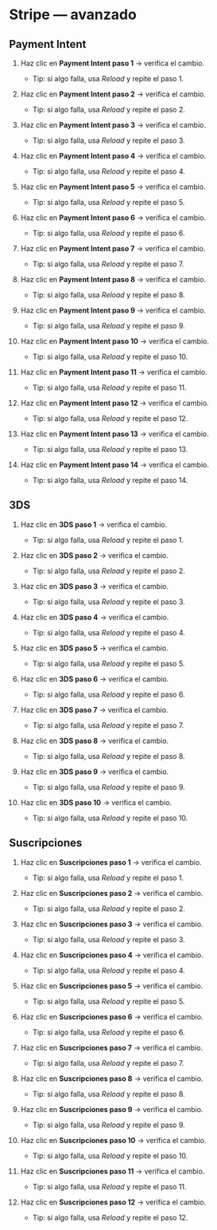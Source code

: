 # Stripe — avanzado

## Payment Intent

1. Haz clic en **Payment Intent paso 1** → verifica el cambio.

    - Tip: si algo falla, usa *Reload* y repite el paso 1.

2. Haz clic en **Payment Intent paso 2** → verifica el cambio.

    - Tip: si algo falla, usa *Reload* y repite el paso 2.

3. Haz clic en **Payment Intent paso 3** → verifica el cambio.

    - Tip: si algo falla, usa *Reload* y repite el paso 3.

4. Haz clic en **Payment Intent paso 4** → verifica el cambio.

    - Tip: si algo falla, usa *Reload* y repite el paso 4.

5. Haz clic en **Payment Intent paso 5** → verifica el cambio.

    - Tip: si algo falla, usa *Reload* y repite el paso 5.

6. Haz clic en **Payment Intent paso 6** → verifica el cambio.

    - Tip: si algo falla, usa *Reload* y repite el paso 6.

7. Haz clic en **Payment Intent paso 7** → verifica el cambio.

    - Tip: si algo falla, usa *Reload* y repite el paso 7.

8. Haz clic en **Payment Intent paso 8** → verifica el cambio.

    - Tip: si algo falla, usa *Reload* y repite el paso 8.

9. Haz clic en **Payment Intent paso 9** → verifica el cambio.

    - Tip: si algo falla, usa *Reload* y repite el paso 9.

10. Haz clic en **Payment Intent paso 10** → verifica el cambio.

    - Tip: si algo falla, usa *Reload* y repite el paso 10.

11. Haz clic en **Payment Intent paso 11** → verifica el cambio.

    - Tip: si algo falla, usa *Reload* y repite el paso 11.

12. Haz clic en **Payment Intent paso 12** → verifica el cambio.

    - Tip: si algo falla, usa *Reload* y repite el paso 12.

13. Haz clic en **Payment Intent paso 13** → verifica el cambio.

    - Tip: si algo falla, usa *Reload* y repite el paso 13.

14. Haz clic en **Payment Intent paso 14** → verifica el cambio.

    - Tip: si algo falla, usa *Reload* y repite el paso 14.


## 3DS

1. Haz clic en **3DS paso 1** → verifica el cambio.

    - Tip: si algo falla, usa *Reload* y repite el paso 1.

2. Haz clic en **3DS paso 2** → verifica el cambio.

    - Tip: si algo falla, usa *Reload* y repite el paso 2.

3. Haz clic en **3DS paso 3** → verifica el cambio.

    - Tip: si algo falla, usa *Reload* y repite el paso 3.

4. Haz clic en **3DS paso 4** → verifica el cambio.

    - Tip: si algo falla, usa *Reload* y repite el paso 4.

5. Haz clic en **3DS paso 5** → verifica el cambio.

    - Tip: si algo falla, usa *Reload* y repite el paso 5.

6. Haz clic en **3DS paso 6** → verifica el cambio.

    - Tip: si algo falla, usa *Reload* y repite el paso 6.

7. Haz clic en **3DS paso 7** → verifica el cambio.

    - Tip: si algo falla, usa *Reload* y repite el paso 7.

8. Haz clic en **3DS paso 8** → verifica el cambio.

    - Tip: si algo falla, usa *Reload* y repite el paso 8.

9. Haz clic en **3DS paso 9** → verifica el cambio.

    - Tip: si algo falla, usa *Reload* y repite el paso 9.

10. Haz clic en **3DS paso 10** → verifica el cambio.

    - Tip: si algo falla, usa *Reload* y repite el paso 10.


## Suscripciones

1. Haz clic en **Suscripciones paso 1** → verifica el cambio.

    - Tip: si algo falla, usa *Reload* y repite el paso 1.

2. Haz clic en **Suscripciones paso 2** → verifica el cambio.

    - Tip: si algo falla, usa *Reload* y repite el paso 2.

3. Haz clic en **Suscripciones paso 3** → verifica el cambio.

    - Tip: si algo falla, usa *Reload* y repite el paso 3.

4. Haz clic en **Suscripciones paso 4** → verifica el cambio.

    - Tip: si algo falla, usa *Reload* y repite el paso 4.

5. Haz clic en **Suscripciones paso 5** → verifica el cambio.

    - Tip: si algo falla, usa *Reload* y repite el paso 5.

6. Haz clic en **Suscripciones paso 6** → verifica el cambio.

    - Tip: si algo falla, usa *Reload* y repite el paso 6.

7. Haz clic en **Suscripciones paso 7** → verifica el cambio.

    - Tip: si algo falla, usa *Reload* y repite el paso 7.

8. Haz clic en **Suscripciones paso 8** → verifica el cambio.

    - Tip: si algo falla, usa *Reload* y repite el paso 8.

9. Haz clic en **Suscripciones paso 9** → verifica el cambio.

    - Tip: si algo falla, usa *Reload* y repite el paso 9.

10. Haz clic en **Suscripciones paso 10** → verifica el cambio.

    - Tip: si algo falla, usa *Reload* y repite el paso 10.

11. Haz clic en **Suscripciones paso 11** → verifica el cambio.

    - Tip: si algo falla, usa *Reload* y repite el paso 11.

12. Haz clic en **Suscripciones paso 12** → verifica el cambio.

    - Tip: si algo falla, usa *Reload* y repite el paso 12.
